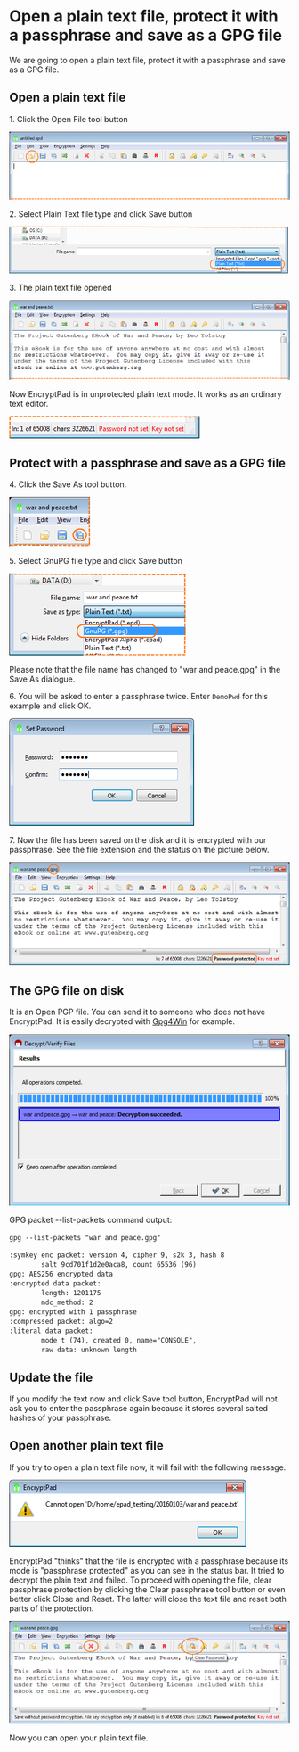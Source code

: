 # Open a plain text file, protect it with a passphrase and save as a GPG file

We are going to open a plain text file, protect it with a passphrase and save as a GPG file.

## Open a plain text file

1\. Click the Open File tool button

![Open File tool button](images/open_text_file.png)

2\. Select Plain Text file type and click Save button

![Plain Text file type](images/open_file_dialog_text_file.png)

3\. The plain text file opened

![Text file opened](images/text_file_opened.png)

Now EncryptPad is in unprotected plain text mode. It works as an ordinary text editor.

![Unprotected mode](images/unprotected_status.png)

## Protect with a passphrase and save as a GPG file

4\. Click the Save As tool button.

![Save As tool button](images/save_as_tool_button.png)

5\. Select GnuPG file type and click Save button

![Save As dialogue](images/save_as_dialog.png)

Please note that the file name has changed to "war and peace.gpg" in the Save As dialogue.

6\. You will be asked to enter a passphrase twice. Enter `DemoPwd` for this example and click OK.

![Set passphrase](images/set_passphrase.png)

7\. Now the file has been saved on the disk and it is encrypted with our passphrase. See the file extension and the status on the picture below.

![GPG file saved](images/gpg_file_saved.png)

## The GPG file on disk

It is an Open PGP file. You can send it to someone who does not have EncryptPad. It is easily decrypted with [Gpg4Win](https://www.gpg4win.org/) for example.

![Kleopatra decrypted our file](images/kleopatra_decrypted.png)

GPG packet --list-packets command output:

`gpg --list-packets "war and peace.gpg"`<br/>

`:symkey enc packet: version 4, cipher 9, s2k 3, hash 8`<br/>
`        salt 9cd701f1d2e0aca8, count 65536 (96)`<br/>
`gpg: AES256 encrypted data`<br/>
`:encrypted data packet:`<br/>
`        length: 1201175`<br/>
`        mdc_method: 2`<br/>
`gpg: encrypted with 1 passphrase`<br/>
`:compressed packet: algo=2`<br/>
`:literal data packet:`<br/>
`        mode t (74), created 0, name="CONSOLE",`<br/>
`        raw data: unknown length`<br/>

## Update the file

If you modify the text now and click Save tool button, EncryptPad will not ask you to enter the passphrase again because it stores several salted hashes of your passphrase.

## Open another plain text file

If you try to open a plain text file now, it will fail with the following message.

![Cannot open plain text](images/open_another_plain_text.png)

EncryptPad "thinks" that the file is encrypted with a passphrase because its mode is "passphrase protected" as you can see in the status bar. It tried to decrypt the plain text and failed. To proceed with opening the file, clear passphrase protection by clicking the Clear passphrase tool button or even better click Close and Reset. The latter will close the text file and reset both parts of the protection.

![Clear passphrase or Close and Reset](images/clear_pwd_or_close_and_reset.png)

Now you can open your plain text file.